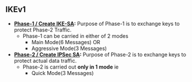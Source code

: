 ## IKEv1
- **[Phase-1 / Create IKE-SA](IKEv1_Phase1):** Purpose of Phase-1 is to exchange keys to protect Phase-2 Traffic.
  - Phase-1 can be carried in either of 2 modes
    - Main Mode(6 Messages)  OR
    - Aggressive Mode(3 Messages)
- **[Phase-2 / Create IPSec SA](IKEv1_Phase2):** Purpose of Phase-2 is to exchange keys to protect actual data traffic.
  - Phase-2 is carried out **only in 1 mode** ie
    - Quick Mode(3 Messages)
